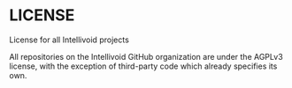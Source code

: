 # LICENSE
License for all Intellivoid projects

All repositories on the Intellivoid GitHub organization are under the AGPLv3 license, with the exception of third-party code which already specifies its own.
